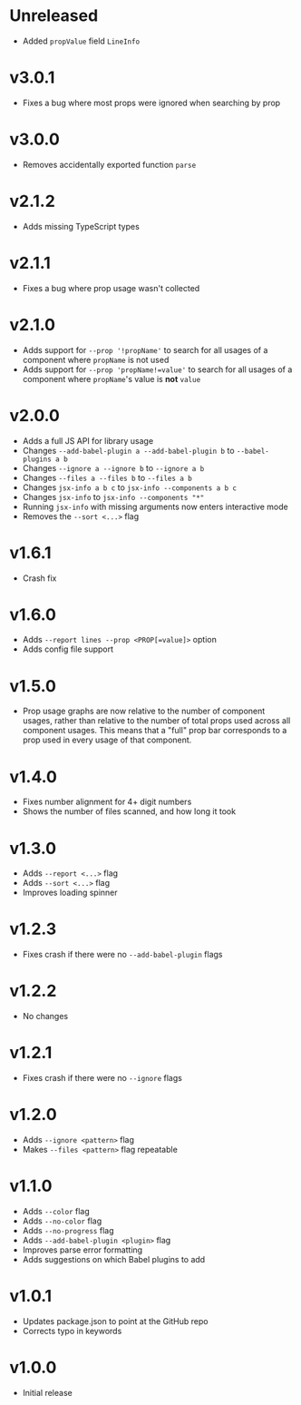 # Unreleased

- Added `propValue` field `LineInfo`

# v3.0.1

- Fixes a bug where most props were ignored when searching by prop

# v3.0.0

- Removes accidentally exported function `parse`

# v2.1.2

- Adds missing TypeScript types

# v2.1.1

- Fixes a bug where prop usage wasn't collected

# v2.1.0

- Adds support for `--prop '!propName'` to search for all usages of a component
  where `propName` is not used
- Adds support for `--prop 'propName!=value'` to search for all usages of a
  component where `propName`'s value is **not** `value`

# v2.0.0

- Adds a full JS API for library usage
- Changes `--add-babel-plugin a --add-babel-plugin b` to `--babel-plugins a b`
- Changes `--ignore a --ignore b` to `--ignore a b`
- Changes `--files a --files b` to `--files a b`
- Changes `jsx-info a b c` to `jsx-info --components a b c`
- Changes `jsx-info` to `jsx-info --components "*"`
- Running `jsx-info` with missing arguments now enters interactive mode
- Removes the `--sort <...>` flag

# v1.6.1

- Crash fix

# v1.6.0

- Adds `--report lines --prop <PROP[=value]>` option
- Adds config file support

# v1.5.0

- Prop usage graphs are now relative to the number of component usages, rather
  than relative to the number of total props used across all component usages.
  This means that a "full" prop bar corresponds to a prop used in every usage of
  that component.

# v1.4.0

- Fixes number alignment for 4+ digit numbers
- Shows the number of files scanned, and how long it took

# v1.3.0

- Adds `--report <...>` flag
- Adds `--sort <...>` flag
- Improves loading spinner

# v1.2.3

- Fixes crash if there were no `--add-babel-plugin` flags

# v1.2.2

- No changes

# v1.2.1

- Fixes crash if there were no `--ignore` flags

# v1.2.0

- Adds `--ignore <pattern>` flag
- Makes `--files <pattern>` flag repeatable

# v1.1.0

- Adds `--color` flag
- Adds `--no-color` flag
- Adds `--no-progress` flag
- Adds `--add-babel-plugin <plugin>` flag
- Improves parse error formatting
- Adds suggestions on which Babel plugins to add

# v1.0.1

- Updates package.json to point at the GitHub repo
- Corrects typo in keywords

# v1.0.0

- Initial release
